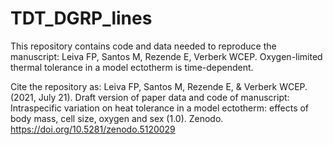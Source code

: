 # TDT_DGRP_lines
 
This repository contains code and data needed to reproduce the manuscript: Leiva FP, Santos M, Rezende E, Verberk WCEP. Oxygen-limited thermal tolerance in a model ectotherm is time-dependent. 

Cite the repository as: 
Leiva FP, Santos M, Rezende E, & Verberk WCEP. (2021, July 21). Draft version of paper data and code of manuscript: Intraspecific variation on heat tolerance in a model ectotherm: effects of body mass, cell size, oxygen and sex (1.0). Zenodo. https://doi.org/10.5281/zenodo.5120029
